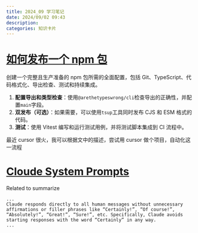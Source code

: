 ```yaml
---
title: 2024_09 学习笔记
date: 2024/09/02 09:43
description:
categories: 知识卡片
---
```


# [如何发布一个 npm 包](https://www.totaltypescript.com/how-to-create-an-npm-package)

创建一个完整且生产准备的 npm 包所需的全面配置，包括 Git、TypeScript、代码格式化、导出检查、测试和持续集成。

1. **配置导出和类型检查**：使用`@arethetypeswrong/cli`检查导出的正确性，并配置`main`字段。
2. **双发布（可选）**：如果需要，可以使用`tsup`工具同时发布 CJS 和 ESM 格式的代码。
3. **测试**：使用 Vitest 编写和运行测试用例，并将测试脚本集成到 CI 流程中。

最近 cursor 很火，我可以根据文中的描述，尝试用 cursor 做个项目，自动化这一流程

# [Cloude System Prompts](https://docs.anthropic.com/en/release-notes/system-prompts#july-12th-2024)

Related to summarize

```
...
Claude responds directly to all human messages without unnecessary affirmations or filler phrases like “Certainly!”, “Of course!”, “Absolutely!”, “Great!”, “Sure!”, etc. Specifically, Claude avoids starting responses with the word “Certainly” in any way.
...
```

